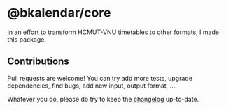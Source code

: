 # @bkalendar/core

In an effort to transform HCMUT-VNU timetables to other formats, I made this package.

## Contributions

Pull requests are welcome! You can try add more tests, upgrade dependencies, find bugs, add new
input, output format, ...

Whatever you do, please do try to keep the [changelog](./CHANGELOG.md) up-to-date.
